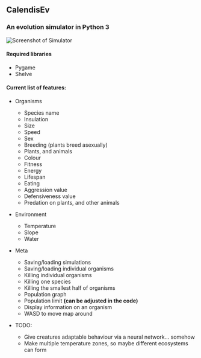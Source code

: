 ## CalendisEv
### An evolution simulator in Python 3
![Screenshot of Simulator](http://i.imgur.com/eMqYxHp.png)

#### Required libraries
* Pygame
* Shelve

#### Current list of features:

* Organisms
  * Species name
  * Insulation
  * Size
  * Speed
  * Sex
  * Breeding (plants breed asexually)
  * Plants, and animals
  * Colour
  * Fitness
  * Energy
  * Lifespan
  * Eating
  * Aggression value
  * Defensiveness value
  * Predation on plants, and other animals

* Environment
  * Temperature
  * Slope
  * Water

* Meta
  * Saving/loading simulations
  * Saving/loading individual organisms
  * Killing individual organisms
  * Killing one species
  * Killing the smallest half of organisms
  * Population graph
  * Population limit **(can be adjusted in the code)**
  * Display information on an organism
  * WASD to move map around

* TODO:
  * Give creatures adaptable behaviour via a neural network... somehow
  * Make multiple temperature zones, so maybe different ecosystems can form